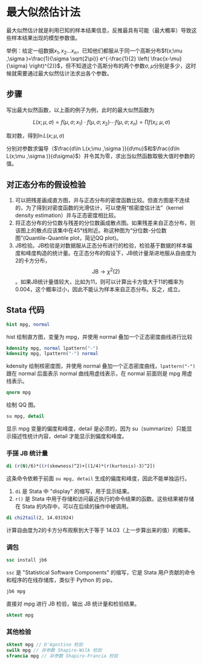 # 最大似然估计法

最大似然估计就是利用已知的样本结果信息，反推最具有可能（最大概率）导致这些样本结果出现的模型参数值。

举例：给定一组数据$x_1,x_2...x_n$，已知他们都服从于同一个高斯分布$f(x;\mu ,\sigma )=\frac{1}{\sigma \sqrt{2\pi}} e^{-\frac{1}{2} \left( \frac{x-\mu}{\sigma} \right)^{2}}$，但不知道这个高斯分布的两个参数$\sigma, \mu$分别是多少，这时候就需要通过最大似然估计法求出各个参数。



## 步骤

写出最大似然函数，以上面的例子为例，此时的最大似然函数为

$$L(x;\mu ,\sigma )=f\left( \mu ,\sigma ;x_{1} \right) \cdot f\left( \mu ,\sigma ;x_{2} \right) \cdots f\left( \mu ,\sigma ;x_{n} \right) =\prod f\left( x_{i};\  \mu ,\sigma \right)$$

取对数，得到$\ln L(x;\mu ,\sigma )$

分别对参数求偏导（$\frac{d\ln L(x;\mu ,\sigma )}{d\mu}$和$\frac{d\ln L(x;\mu ,\sigma )}{d\sigma}$）并令其为零，求出当似然函数取极大值时参数的值。



## 对正态分布的假设检验

1. 可以把残差画成直方图，并与正态分布的密度函数比较。但直方图是不连续的，为了得到对密度函数的光滑估计，可以使用“核密度估计法”（kernel density estimation）并与正态密度相比较。
2. 将正态分布的分位数与残差的分位数画成散点图。如果残差来自正态分布，则该图上的散点应该集中在45°线附近。称这种图为“分位数-分位数图”(Quantile-Quantile plot，简记QQ plot)。
3. JB检验。JB检验是对数据服从正态分布进行的检验，检验基于数据的样本偏度和峰度构造的统计量。在正态分布的假设下，JB统计量渐进地服从自由度为2的卡方分布，$$\text{JB} \rightarrow \chi^{2} \left( 2 \right)$$。如果JB统计量值较大，比如为11，则可以计算出卡方值大于11的概率为0.004，这个概率过小，因此不能认为样本来自正态分布。反之，成立。



## Stata 代码

```stata
hist mpg, normal
```

hist 绘制直方图，变量为 mpg，并使用 normal 叠加一个正态密度曲线进行比较

```stata
kdensity mpg, normal lpattern("-")
kdensity mpg, lpattern("-") normal
```

kdensity 绘制核密度图，并使用 normal 叠加一个正态密度曲线，`lpattern("-")`跟在 normal 后面表示 normal 曲线用虚线表示，在 normal 前面则是 mpg 用虚线表示。

```stata
qnorm mpg
```

绘制 QQ 图。

```stata
su mpg, detail
```

显示 mpg 变量的偏度和峰度，detail 是必须的，因为 su（summarize）只能显示描述性统计内容，detail 才能显示到偏度和峰度。



### 手搓 JB 统计量

```stata
di (r(N)/6)*((r(skewness)^2)+[(1/4)*(r(kurtosis)-3)^2])
```

这条命令依赖于前面 `su mpg, detail` 生成的偏度和峰度，因此不能单独运行。

1. `di` 是 Stata 中 "display" 的缩写，用于显示结果。
2. `r()` 是 Stata 中用于存储和访问最近执行的命令结果的函数。这些结果被存储在 Stata 的内存中，可以在后续的操作中被调用。

```stata
di chi2tail(2, 14.031924)
```

计算自由度为2的卡方分布观察到大于等于 14.03（上一步算出来的值）的概率。

###  调包

```stata
ssc install jb6
```

`ssc` 是 "Statistical Software Components" 的缩写，它是 Stata 用户贡献的命令和程序的在线存储库，类似于 Python 的 pip。

```stata
jb6 mpg
```

直接对 mpg 进行 JB 检验，输出 JB 统计量和检验结果。

```stata
sktest mpg
```


### 其他检验

```stata
sktest mpg // D'Agostino 检验
swilk mpg // 非参数 Shapiro-Wilk 检验
sfrancia mpg // 非参数 Shapiro-Francia 检验
```
